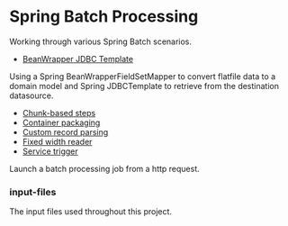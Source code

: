 # Spring Batch Processing

Working through various Spring Batch scenarios.

- [BeanWrapper JDBC Template](./bean-wrapper-jdbc-template)

Using a Spring BeanWrapperFieldSetMapper to convert flatfile data to a domain model and Spring JDBCTemplate to retrieve from the destination datasource.

- [Chunk-based steps](./chunk-based-steps/)
- [Container packaging](./container-packaging/)
- [Custom record parsing](./custom-record-parsing/)
- [Fixed width reader](./fixedwidth-reader/)
- [Service trigger](./service-trigger/)

Launch a batch processing job from a http request.


### input-files

The input files used throughout this project.
